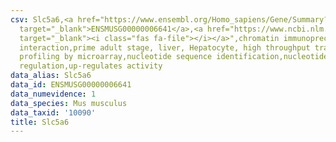 ```yaml
---
csv: Slc5a6,<a href="https://www.ensembl.org/Homo_sapiens/Gene/Summary?db=core;g=ENSMUSG00000006641"
  target="_blank">ENSMUSG00000006641</a>,<a href="https://www.ncbi.nlm.nih.gov/pubmed/23834426"
  target="_blank"><i class="fas fa-file"></i></a>",chromatin immunoprecipitation assay,direct
  interaction,prime adult stage, liver, Hepatocyte, high throughput transcription
  profiling by microarray,nucleotide sequence identification,nucleotide sequence identification,transcriptional
  regulation,up-regulates activity
data_alias: Slc5a6
data_id: ENSMUSG00000006641
data_numevidence: 1
data_species: Mus musculus
data_taxid: '10090'
title: Slc5a6
---
```

